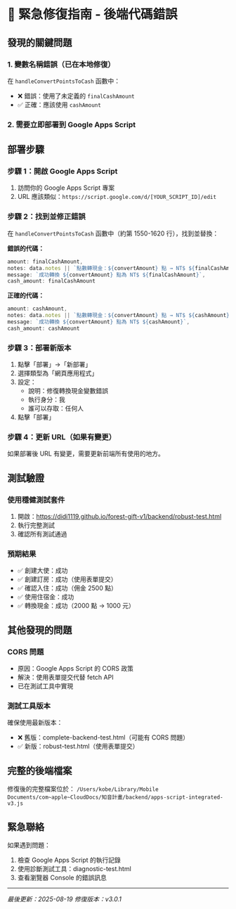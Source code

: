 # 🚨 緊急修復指南 - 後端代碼錯誤

## 發現的關鍵問題

### 1. 變數名稱錯誤（已在本地修復）
在 `handleConvertPointsToCash` 函數中：
- ❌ 錯誤：使用了未定義的 `finalCashAmount`
- ✅ 正確：應該使用 `cashAmount`

### 2. 需要立即部署到 Google Apps Script

## 部署步驟

### 步驟 1：開啟 Google Apps Script
1. 訪問你的 Google Apps Script 專案
2. URL 應該類似：`https://script.google.com/d/[YOUR_SCRIPT_ID]/edit`

### 步驟 2：找到並修正錯誤
在 `handleConvertPointsToCash` 函數中（約第 1550-1620 行），找到並替換：

**錯誤的代碼：**
```javascript
amount: finalCashAmount,
notes: data.notes || `點數轉現金：${convertAmount} 點 → NT$ ${finalCashAmount} (${exchangeRate*2}:1)`,
message: `成功轉換 ${convertAmount} 點為 NT$ ${finalCashAmount}`,
cash_amount: finalCashAmount
```

**正確的代碼：**
```javascript
amount: cashAmount,
notes: data.notes || `點數轉現金：${convertAmount} 點 → NT$ ${cashAmount} (2:1)`,
message: `成功轉換 ${convertAmount} 點為 NT$ ${cashAmount}`,
cash_amount: cashAmount
```

### 步驟 3：部署新版本
1. 點擊「部署」→「新部署」
2. 選擇類型為「網頁應用程式」
3. 設定：
   - 說明：修復轉換現金變數錯誤
   - 執行身分：我
   - 誰可以存取：任何人
4. 點擊「部署」

### 步驟 4：更新 URL（如果有變更）
如果部署後 URL 有變更，需要更新前端所有使用的地方。

## 測試驗證

### 使用穩健測試套件
1. 開啟：https://didi1119.github.io/forest-gift-v1/backend/robust-test.html
2. 執行完整測試
3. 確認所有測試通過

### 預期結果
- ✅ 創建大使：成功
- ✅ 創建訂房：成功（使用表單提交）
- ✅ 確認入住：成功（佣金 2500 點）
- ✅ 使用住宿金：成功
- ✅ 轉換現金：成功（2000 點 → 1000 元）

## 其他發現的問題

### CORS 問題
- 原因：Google Apps Script 的 CORS 政策
- 解決：使用表單提交代替 fetch API
- 已在測試工具中實現

### 測試工具版本
確保使用最新版本：
- ❌ 舊版：complete-backend-test.html（可能有 CORS 問題）
- ✅ 新版：robust-test.html（使用表單提交）

## 完整的後端檔案

修復後的完整檔案位於：
`/Users/kobe/Library/Mobile Documents/com~apple~CloudDocs/知音計畫/backend/apps-script-integrated-v3.js`

## 緊急聯絡

如果遇到問題：
1. 檢查 Google Apps Script 的執行記錄
2. 使用診斷測試工具：diagnostic-test.html
3. 查看瀏覽器 Console 的錯誤訊息

---
*最後更新：2025-08-19*
*修復版本：v3.0.1*
